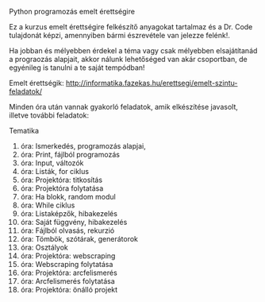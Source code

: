 Python programozás emelt érettségire

Ez a kurzus emelt érettségire felkészítő anyagokat tartalmaz és a Dr. Code tulajdonát képzi, amennyiben bármi észrevétele van jelezze felénk!.

Ha jobban és mélyebben érdekel a téma vagy csak mélyebben elsajátítanád a prograozás alapjait, akkor nálunk lehetőséged van akár csoportban, de egyénileg is tanulni a te saját tempódban!

Emelt érettségik: http://informatika.fazekas.hu/erettsegi/emelt-szintu-feladatok/

Minden óra után vannak gyakorló feladatok, amik elkészítése javasolt, illetve további feladatok:


Tematika
1. óra:  Ismerkedés, programozás alapjai, 
2. óra:  Print, fájlból programozás
3. óra:  Input, változók
4. óra:  Listák, for ciklus
5. óra:  Projektóra: titkosítás
6. óra:  Projektóra folytatása
7. óra:  Ha blokk, random modul
8. óra:  While ciklus
9. óra:  Listaképzők, hibakezelés
10. óra:  Saját függvény, hibakezelés
11. óra:  Fájlból olvasás, rekurzió
12. óra:  Tömbök, szótárak, generátorok
13. óra:  Osztályok
14. óra:  Projektóra: webscraping
15. óra:  Webscraping folytatása
16. óra:  Projektóra: arcfelismerés
17. óra:  Arcfelismerés folytatása
18. óra:  Projektóra: önálló projekt
